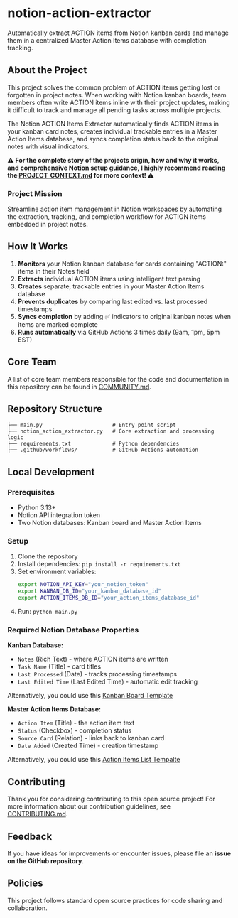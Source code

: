 # notion-action-extractor

Automatically extract ACTION items from Notion kanban cards and manage them in a centralized Master Action Items database with completion tracking.

## About the Project

This project solves the common problem of ACTION items getting lost or forgotten in project notes. When working with Notion kanban boards, team members often write ACTION items inline with their project updates, making it difficult to track and manage all pending tasks across multiple projects.

The Notion ACTION Items Extractor automatically finds ACTION items in your kanban card notes, creates individual trackable entries in a Master Action Items database, and syncs completion status back to the original notes with visual indicators.

**⚠️ For the complete story of the projects origin, how and why it works, and comprehensive Notion setup guidance, I highly recommend reading the [PROJECT_CONTEXT.md](PROJECT_CONTEXT.md) for more context! ⚠️**

### Project Mission
Streamline action item management in Notion workspaces by automating the extraction, tracking, and completion workflow for ACTION items embedded in project notes.

## How It Works

1. **Monitors** your Notion kanban database for cards containing "ACTION:" items in their Notes field
2. **Extracts** individual ACTION items using intelligent text parsing
3. **Creates** separate, trackable entries in your Master Action Items database
4. **Prevents duplicates** by comparing last edited vs. last processed timestamps
5. **Syncs completion** by adding ✅ indicators to original kanban notes when items are marked complete
6. **Runs automatically** via GitHub Actions 3 times daily (9am, 1pm, 5pm EST)

## Core Team

A list of core team members responsible for the code and documentation in this repository can be found in [COMMUNITY.md](COMMUNITY.md).

## Repository Structure

```
├── main.py                      # Entry point script
├── notion_action_extractor.py   # Core extraction and processing logic
├── requirements.txt             # Python dependencies
├── .github/workflows/           # GitHub Actions automation
```

## Local Development

### Prerequisites
- Python 3.13+
- Notion API integration token
- Two Notion databases: Kanban board and Master Action Items

### Setup
1. Clone the repository
2. Install dependencies: `pip install -r requirements.txt`
3. Set environment variables:
   ```bash
   export NOTION_API_KEY="your_notion_token"
   export KANBAN_DB_ID="your_kanban_database_id"
   export ACTION_ITEMS_DB_ID="your_action_items_database_id"
   ```
4. Run: `python main.py`

### Required Notion Database Properties

**Kanban Database:**
- `Notes` (Rich Text) - where ACTION items are written
- `Task Name` (Title) - card titles
- `Last Processed` (Date) - tracks processing timestamps
- `Last Edited Time` (Last Edited Time) - automatic edit tracking

Alternatively, you could use this [Kanban Board Template](https://ink-galley-dfe.notion.site/Kanban-Board-23b02ceb6f8a807894fff52104fbb99b?source=copy_link)

**Master Action Items Database:**
- `Action Item` (Title) - the action item text
- `Status` (Checkbox) - completion status
- `Source Card` (Relation) - links back to kanban card
- `Date Added` (Created Time) - creation timestamp

Alternatively, you could use this [Action Items List Tempalte](https://ink-galley-dfe.notion.site/23b02ceb6f8a805dbb7ee61672b4442d?v=23b02ceb6f8a81d89caa000c48a0df2c&source=copy_link)

## Contributing
Thank you for considering contributing to this open source project! For more information about our contribution guidelines, see [CONTRIBUTING.md](CONTRIBUTING.md).

## Feedback
If you have ideas for improvements or encounter issues, please file an **issue on the GitHub repository**.

## Policies

This project follows standard open source practices for code sharing and collaboration.